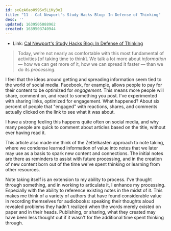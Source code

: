 ```yaml
---
id: sxGzA6ao099Sv5LiKy3oI
title: "11 - Cal Newport's Study Hacks Blog: In Defense of Thinking"
desc: ''
updated: 1639505088962
created: 1639503740944
---
```


- Link: [Cal Newport's Study Hacks Blog: In Defense of Thinking](https://link.dendron.so/6cqG)

> Today, we’re not nearly as comfortable with this most fundamental of activities [of taking time to think]. We talk a lot more about _information_ — how we can get more of it, how we can spread it faster — than we do its _processing_.

I feel that the ideas around getting and spreading information seem tied to the world of social media. Facebook, for example, allows people to pay for their content to be optimized for _engagement_. This means more people will share, comment on, and react to something you post. I've experimented with sharing links, optimized for engagement. What happened? About six percent of people that "engaged" with reactions, shares, and comments actually clicked on the link to see what it was about.

I have a strong feeling this happens quite often on social media, and why many people are quick to comment about articles based on the title, without ever having read it.

This article also made me think of the Zettelkasten approach to note taking, where we condense learned information of value into notes that we later may use as a basis to spark new content and connections. The initial notes are there as reminders to assist with future processing, and in the creation of new content born out of the time we've spent thinking or learning from other resources.

Note taking itself is an extension to my ability to process. I've thought through something, and in working to articulate it, I enhance my processing. Especially with the ability to reference existing notes in the midst of it. This makes me think of a variety of authors that have found considerable value in recording themselves for audiobooks: speaking their thoughts aloud revealed problems they hadn't realized when the words merely existed on paper and in their heads. Publishing, or sharing, what they created may have been less thought out if it wasn't for the additional time spent thinking through.
